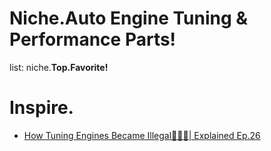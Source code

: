 # Niche.Auto Engine Tuning & Performance Parts!
list: niche.**Top.Favorite!**

# Inspire.
- [How Tuning Engines Became Illegal👮🏻‍♂️| Explained Ep.26](https://youtu.be/yOwDYyOfP44)
